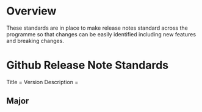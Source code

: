 # Overview
These standards are in place to make release notes standard across the programme so that changes can be easily identified including new features and breaking changes.

# Github Release Note Standards
Title = Version
Description =
  ## Major
  